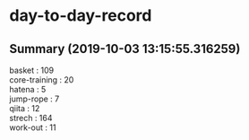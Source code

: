 # day-to-day-record  
## Summary  (2019-10-03 13:15:55.316259)  
basket : 109  
core-training : 20  
hatena : 5  
jump-rope : 7  
qiita : 12  
strech : 164  
work-out : 11  
